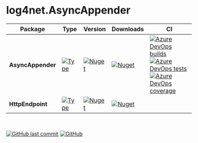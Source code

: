 # log4net.AsyncAppender

| Package           | Type                                                                                                                                                                                                      | Version                                                                                                                                                            | Downloads                                                                                                                                                        | CI |
|-------------------|-----------------------------------------------------------------------------------------------------------------------------------------------------------------------------------------------------------|--------------------------------------------------------------------------------------------------------------------------------------------------------------------|------------------------------------------------------------------------------------------------------------------------------------------------------------------|----|
| **AsyncAppender** | [![Type](https://img.shields.io/badge/type-abstract-ff945a.svg)](https://github.com/tommasobertoni/log4net.AsyncAppender/blob/master/src/log4net.AsyncAppender/AsyncAppender.cs)                          | [![Nuget](https://img.shields.io/nuget/vpre/log4net.AsyncAppender.svg?logo=nuget)](https://www.nuget.org/packages/log4net.AsyncAppender)                           | [![Nuget](https://img.shields.io/nuget/dt/log4net.AsyncAppender.svg?logo=nuget)](https://www.nuget.org/packages/log4net.AsyncAppender)                           | [![Azure DevOps builds](https://img.shields.io/azure-devops/build/tommasobertoni/24e536bb-a4bf-4279-b76b-b03e1ab4c560/2.svg?logo=azure%20devops)](https://dev.azure.com/tommasobertoni/log4net.AsyncAppender%20CI/_build/latest?definitionId=2&branchName=master)<br/>[![Azure DevOps tests](https://img.shields.io/azure-devops/tests/tommasobertoni/log4net.AsyncAppender%20CI/2.svg?compact_message)](https://dev.azure.com/tommasobertoni/log4net.AsyncAppender%20CI/_build/latest?definitionId=2&branchName=master)<br/>[![Azure DevOps coverage](https://img.shields.io/azure-devops/coverage/tommasobertoni/log4net.AsyncAppender%20CI/2.svg)](https://dev.azure.com/tommasobertoni/log4net.AsyncAppender%20CI/_build/latest?definitionId=2&branchName=master) |
| **HttpEndpoint**  | [![Type](https://img.shields.io/badge/type-abstract-ff945a.svg)](https://github.com/tommasobertoni/log4net.AsyncAppender/blob/master/src/log4net.AsyncAppender.HttpEndpoint/HttpEndpointAsyncAppender.cs) | [![Nuget](https://img.shields.io/nuget/vpre/log4net.AsyncAppender.HttpEndpoint.svg?logo=nuget)](https://www.nuget.org/packages/log4net.AsyncAppender.HttpEndpoint) | [![Nuget](https://img.shields.io/nuget/dt/log4net.AsyncAppender.HttpEndpoint.svg?logo=nuget)](https://www.nuget.org/packages/log4net.AsyncAppender.HttpEndpoint) | |

<br />

[![GitHub last commit](https://img.shields.io/github/last-commit/tommasobertoni/log4net.AsyncAppender.svg)](https://github.com/tommasobertoni/log4net.AsyncAppender/commits/master)
[![GitHub](https://img.shields.io/github/license/tommasobertoni/log4net.AsyncAppender.svg)](https://github.com/tommasobertoni/log4net.AsyncAppender/blob/master/LICENSE)
<br />
